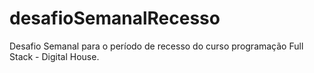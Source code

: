 # desafioSemanalRecesso
Desafio Semanal para o período de recesso do curso programação Full Stack - Digital House. 
